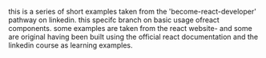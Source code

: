 this is a series of short examples taken from the 'become-react-developer' pathway on linkedin. 
this specifc branch on basic usage ofreact components. some examples are taken from the react website- and some are original having been built using the official react documentation and the linkedin course as learning examples.


